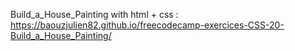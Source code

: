 Build_a_House_Painting with html + css : https://baouzjulien82.github.io/freecodecamp-exercices-CSS-20-Build_a_House_Painting/
